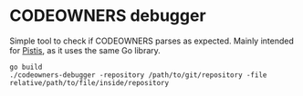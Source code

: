 # CODEOWNERS debugger

Simple tool to check if CODEOWNERS parses as expected.
Mainly intended for [Pistis](https://github.com/SUSE/pistis), as it uses the same Go library.

```
go build
./codeowners-debugger -repository /path/to/git/repository -file relative/path/to/file/inside/repository
```
